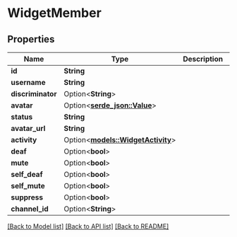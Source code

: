 # WidgetMember

## Properties

Name | Type | Description | Notes
------------ | ------------- | ------------- | -------------
**id** | **String** |  | 
**username** | **String** |  | 
**discriminator** | Option<**String**> |  | 
**avatar** | Option<[**serde_json::Value**](.md)> |  | [optional]
**status** | **String** |  | 
**avatar_url** | **String** |  | 
**activity** | Option<[**models::WidgetActivity**](WidgetActivity.md)> |  | [optional]
**deaf** | Option<**bool**> |  | [optional]
**mute** | Option<**bool**> |  | [optional]
**self_deaf** | Option<**bool**> |  | [optional]
**self_mute** | Option<**bool**> |  | [optional]
**suppress** | Option<**bool**> |  | [optional]
**channel_id** | Option<**String**> |  | [optional]

[[Back to Model list]](../README.md#documentation-for-models) [[Back to API list]](../README.md#documentation-for-api-endpoints) [[Back to README]](../README.md)



